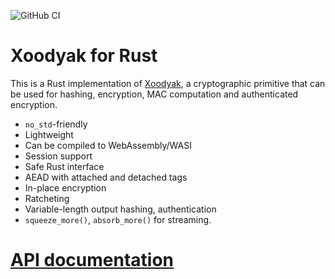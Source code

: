 ![GitHub CI](https://github.com/jedisct1/rust-xoodyak/workflows/Rust/badge.svg)

# Xoodyak for Rust

This is a Rust implementation of [Xoodyak](https://csrc.nist.gov/CSRC/media/Projects/lightweight-cryptography/documents/round-2/spec-doc-rnd2/Xoodyak-spec-round2.pdf), a cryptographic primitive that can be used for hashing, encryption, MAC computation and authenticated encryption.

* `no_std`-friendly
* Lightweight
* Can be compiled to WebAssembly/WASI
* Session support
* Safe Rust interface
* AEAD with attached and detached tags
* In-place encryption
* Ratcheting
* Variable-length output hashing, authentication
* `squeeze_more()`, `absorb_more()` for streaming.

# [API documentation](https://docs.rs/xoodyak)
